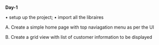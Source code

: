 **Day-1**

• setup up the project; 
• import all the libraires 

A. Create a simple home page with top naviagation menu as per the UI

B. Create a grid view with list of customer information to be displayed
